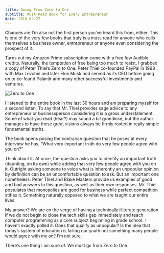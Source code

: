 ```yaml
---
title: Going From Zero to One
subtitle: Must-Read Book for Every Entrepreneur
date: 2016-02-27
---
```


Chances are I’m also not the first person you’ve heard this from, either. This is one of the very few books that truly is a must-read for anyone who calls themselves a business owner, entrepreneur or anyone even considering the prospect of it.

Turns out my Amazon Prime subscription came with a free few Audible credits. Naturally, the temptation of free being too much to resist, I grabbed a copy of Peter Thiel’s Zero to One.
Peter Thiel co-founded PayPal in 1998 with Max Levchin and later Elon Musk and served as its CEO before going on to co-found Palantir and many other successful investments and ventures.

![Zero to One](https://cdn-images-1.medium.com/max/1600/0*xYzzIwDiflb5ndSD.jpg)

I listened to the entire book in the last 30 hours and am preparing myself for a second listen. To say that Mr. Thiel provides sage advice to any entrepreneur or businessperson considering it is a gross understatement. Some of what you read (hear?) may sound a bit grandiose, but the author manages to have these great visions always be firmly rooted in really simple fundamental truths.

The book opens posing the contrarian question that he poses at every interview he has, “What very important truth do very few people agree with you on?”

Think about it. At once, the question asks you to identify an important truth (daunting, on its own) while adding that very few people agree with you on it. Outright asking someone to voice what is inherently an unpopular opinion by definition can be an uncomfortable question to ask. But an important one nonetheless.
Peter Thiel and Blake Masters provide us examples of good and bad answers to this question, as well as their own responses. Mr. Thiel postulates that monopolies are good for business while perfect competition stifles it. Something naturally opposed to what we are taught our entire lives.

My answer? We are on the verge of having a technically illiterate generation if we do not begin to close the tech skills gap immediately and teach computer programming as a core subject beginning in grade school. I haven’t exactly polled it. Does that qualify as unpopular? Is the idea that today’s system of education is failing our youth not something many people would agree with me on? I’m not sure.

There’s one thing I am sure of. We must go from Zero to One.
